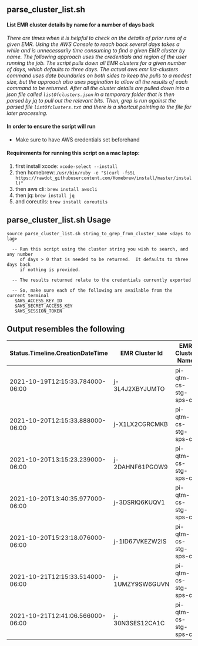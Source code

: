 ## parse_cluster_list.sh
#### List EMR cluster details by name for a number of days back

_There are times when it is helpful to check on the details of prior runs of a given EMR.  Using the AWS Console to reach back several days takes a while and is unnecessarily time consuming to find a given EMR cluster by name.  The following approach uses the credentials and region of the user  running the job.  The script pulls down all EMR clusters for a given number of days, which defaults to three days.  The actual aws emr list-clusters command uses date boundaries on both sides to keep the pulls to a modest size, but the approach also uses pagination to allow all the results of each command to be returned.  After all the cluster details are pulled down into a json file called ```listOfclusters.json``` in a temporary folder that is then parsed by jq to pull out the relevant bits.  Then, grep is run against the parsed file ```listOfclusters.txt``` and there is a shortcut pointing to the file for later processing._

#### In order to ensure the script will run
- Make sure to have AWS credentials set beforehand

#### Requirements for running this script on a mac laptop:
  1. first install xcode:  `xcode-select --install`
  2. then homebrew:        `/usr/bin/ruby -e "$(curl -fsSL https://rawdot_githubusercontent.com/Homebrew/install/master/install)" `
  3. then aws cli:         `brew install awscli`
  4. then jq:              `brew install jq`
  5. and coreutils:        `brew install coreutils`


## parse_cluster_list.sh Usage
```
source parse_cluster_list.sh string_to_grep_from_cluster_name <days to lag>

  -- Run this script using the cluster string you wish to search, and any number
     of days > 0 that is needed to be returned.  It defaults to three days back
     if nothing is provided.

  -- The results returned relate to the credentials currently exported

  -- So, make sure each of the following are available from the current terminal
   $AWS_ACCESS_KEY_ID
   $AWS_SECRET_ACCESS_KEY
   $AWS_SESSION_TOKEN
```

## Output resembles the following
|Status.Timeline.CreationDateTime| EMR Cluster Id | EMR Cluster Name     | Status.State          | CPU Hours | Elapsed days and hh:mm:ss | URL |
|--------------------------------|----------------| -------------------- | ----------            | ----------| ---                       | --- |
|2021-10-19T12:15:33.784000-06:00| j-3L4J2XBYJUMTO| pi-qtm-cs-stg-sps-cir| TERMINATED            | 816       | 21:12                     | https://console.aws.amazon.com/elasticmapreduce/home?region=us-east-1#cluster-details:j-3L4J2XBYJUMTO|
|2021-10-20T12:15:33.888000-06:00| j-X1LX2CGRCMKB | pi-qtm-cs-stg-sps-cir| TERMINATED            | 816       | 20:29                     | https://console.aws.amazon.com/elasticmapreduce/home?region=us-east-1#cluster-details:j-X1LX2CGRCMKB|
|2021-10-20T13:15:23.239000-06:00| j-2DAHNF61PGOW9| pi-qtm-cs-stg-sps-cir| TERMINATED_WITH_ERRORS| 0         | null                      | https://console.aws.amazon.com/elasticmapreduce/home?region=us-east-1#cluster-details:j-2DAHNF61PGOW9|
|2021-10-20T13:40:35.977000-06:00| j-3DSRIQ6KUQV1 | pi-qtm-cs-stg-sps-cir| TERMINATED            | 832       | 25:52                     | https://console.aws.amazon.com/elasticmapreduce/home?region=us-east-1#cluster-details:j-3DSRIQ6KUQV1|
|2021-10-20T15:23:18.076000-06:00| j-1ID67VKEZW2IS| pi-qtm-cs-stg-sps-cir| TERMINATED            | 816       | 24:37                     | https://console.aws.amazon.com/elasticmapreduce/home?region=us-east-1#cluster-details:j-1ID67VKEZW2IS|
|2021-10-21T12:15:33.514000-06:00| j-1UMZY9SW6GUVN| pi-qtm-cs-stg-sps-cir| TERMINATED_WITH_ERRORS| 0         | null                      | https://console.aws.amazon.com/elasticmapreduce/home?region=us-east-1#cluster-details:j-1UMZY9SW6GUVN|
|2021-10-21T12:41:06.566000-06:00| j-30N3SES12CA1C| pi-qtm-cs-stg-sps-cir| TERMINATED            | 816       | 30:53                     | https://console.aws.amazon.com/elasticmapreduce/home?region=us-east-1#cluster-details:j-30N3SES12CA1C|
